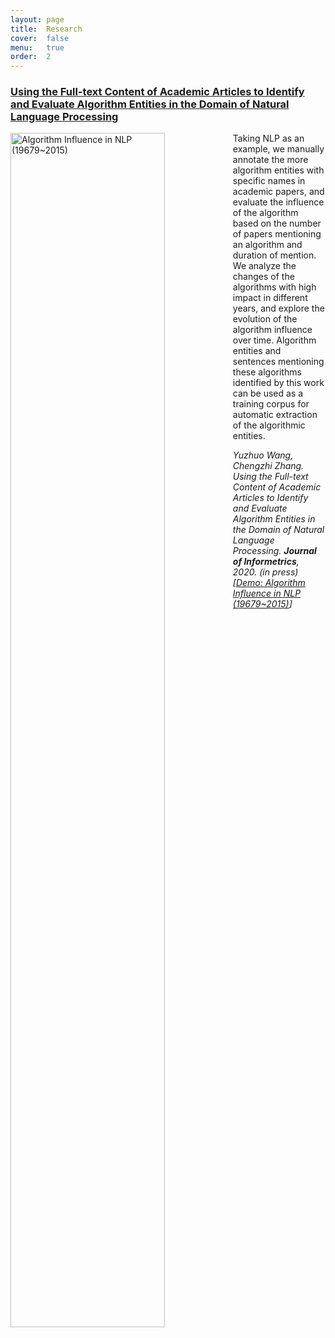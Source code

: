```yaml
---
layout: page
title:  Research
cover:  false
menu:   true
order:  2
---
```


### [Using the Full-text Content of Academic Articles to Identify and Evaluate Algorithm Entities in the Domain of Natural Language Processing](https://chengzhizhang.github.io/research/algorithm_entity/algorithm_influence.html)
<img src="./algorithm_entity/algorithm.jpg" alt="Algorithm Influence in NLP (19679~2015)" align="left" width="70%"/>

Taking NLP as an example, we manually annotate the more algorithm entities with specific names in academic papers, and evaluate the influence of the algorithm based on the number of papers mentioning an algorithm and duration of mention. We analyze the changes of the algorithms with high impact in different years, and explore the evolution of the algorithm influence over time. Algorithm entities and sentences mentioning these algorithms identified by this work can be used as a training corpus for automatic extraction of the algorithmic entities. 

*Yuzhuo Wang, Chengzhi Zhang. Using the Full-text Content of Academic Articles to Identify and Evaluate Algorithm Entities in the Domain of Natural Language Processing. **Journal of Informetrics**, 2020. (in press) [[Demo: Algorithm Influence in NLP (19679~2015)](https://chengzhizhang.github.io/research/algorithm_entity/algorithm_influence.html)]*
